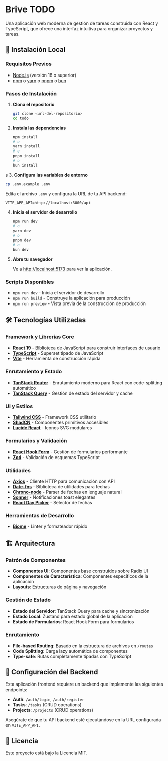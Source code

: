 # Brive TODO

Una aplicación web moderna de gestión de tareas construida con React y TypeScript, que ofrece una interfaz intuitiva para organizar proyectos y tareas.

## 🚀 Instalación Local

### Requisitos Previos

- [Node.js](https://nodejs.org/) (versión 18 o superior)
- [npm](https://www.npmjs.com/) o [yarn](https://yarnpkg.com/) o [pnpm](https://pnpm.io/) o [bun](https://bun.sh/)

### Pasos de Instalación

1. **Clona el repositorio**
   ```bash
   git clone <url-del-repositorio>
   cd todo
   ```

2. **Instala las dependencias**
   ```bash
   npm install
   # o
   yarn install
   # o
   pnpm install
   # o
   bun install
   ```
s
3. **Configura las variables de entorno**
   ```bash
   cp .env.example .env
   ```
   
   Edita el archivo `.env` y configura la URL de tu API backend:
   ```env
   VITE_APP_API=http://localhost:3000/api
   ```

4. **Inicia el servidor de desarrollo**
   ```bash
   npm run dev
   # o
   yarn dev
   # o
   pnpm dev
   # o
   bun dev
   ```

5. **Abre tu navegador**
   
   Ve a [http://localhost:5173](http://localhost:5173) para ver la aplicación.

### Scripts Disponibles

- `npm run dev` - Inicia el servidor de desarrollo
- `npm run build` - Construye la aplicación para producción
- `npm run preview` - Vista previa de la construcción de producción

## 🛠️ Tecnologías Utilizadas

### Framework y Librerías Core
- **[React 19](https://react.dev/)** - Biblioteca de JavaScript para construir interfaces de usuario
- **[TypeScript](https://www.typescriptlang.org/)** - Superset tipado de JavaScript
- **[Vite](https://vitejs.dev/)** - Herramienta de construcción rápida

### Enrutamiento y Estado
- **[TanStack Router](https://tanstack.com/router)** - Enrutamiento moderno para React con code-splitting automático
- **[TanStack Query](https://tanstack.com/query)** - Gestión de estado del servidor y cache

### UI y Estilos
- **[Tailwind CSS](https://tailwindcss.com/)** - Framework CSS utilitario
- **[ShadCN](https://ui.shadcn.com/)** - Componentes primitivos accesibles
- **[Lucide React](https://lucide.dev/)** - Iconos SVG modulares

### Formularios y Validación
- **[React Hook Form](https://react-hook-form.com/)** - Gestión de formularios performante
- **[Zod](https://zod.dev/)** - Validación de esquemas TypeScript

### Utilidades
- **[Axios](https://axios-http.com/)** - Cliente HTTP para comunicación con API
- **[Date-fns](https://date-fns.org/)** - Biblioteca de utilidades para fechas
- **[Chrono-node](https://github.com/wanasit/chrono)** - Parser de fechas en lenguaje natural
- **[Sonner](https://sonner.emilkowal.ski/)** - Notificaciones toast elegantes
- **[React Day Picker](https://react-day-picker.js.org/)** - Selector de fechas

### Herramientas de Desarrollo
- **[Biome](https://biomejs.dev/)** - Linter y formateador rápido

## 🏗️ Arquitectura

### Patrón de Componentes
- **Componentes UI**: Componentes base construidos sobre Radix UI
- **Componentes de Característica**: Componentes específicos de la aplicación
- **Layouts**: Estructuras de página y navegación

### Gestión de Estado
- **Estado del Servidor**: TanStack Query para cache y sincronización
- **Estado Local**: Zustand para estado global de la aplicación
- **Estado de Formularios**: React Hook Form para formularios

### Enrutamiento
- **File-based Routing**: Basado en la estructura de archivos en `/routes`
- **Code Splitting**: Carga lazy automática de componentes
- **Type-safe**: Rutas completamente tipadas con TypeScript

## 🔧 Configuración del Backend

Esta aplicación frontend requiere un backend que implemente las siguientes endpoints:

- **Auth**: `/auth/login`, `/auth/register`
- **Tasks**: `/tasks` (CRUD operations)
- **Projects**: `/projects` (CRUD operations)

Asegúrate de que tu API backend esté ejecutándose en la URL configurada en `VITE_APP_API`.

## 📄 Licencia

Este proyecto está bajo la Licencia MIT.